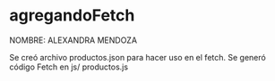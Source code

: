 # agregandoFetch

NOMBRE: ALEXANDRA MENDOZA

Se creó archivo productos.json para hacer uso en el fetch.
Se generó código Fetch en  js/ productos.js

